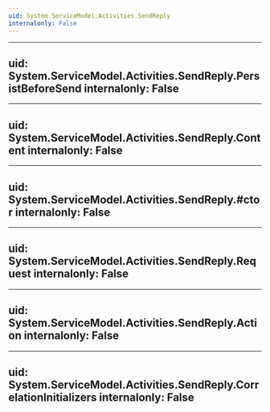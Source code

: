 ```yaml
---
uid: System.ServiceModel.Activities.SendReply
internalonly: False
---
```


---
uid: System.ServiceModel.Activities.SendReply.PersistBeforeSend
internalonly: False
---

---
uid: System.ServiceModel.Activities.SendReply.Content
internalonly: False
---

---
uid: System.ServiceModel.Activities.SendReply.#ctor
internalonly: False
---

---
uid: System.ServiceModel.Activities.SendReply.Request
internalonly: False
---

---
uid: System.ServiceModel.Activities.SendReply.Action
internalonly: False
---

---
uid: System.ServiceModel.Activities.SendReply.CorrelationInitializers
internalonly: False
---
